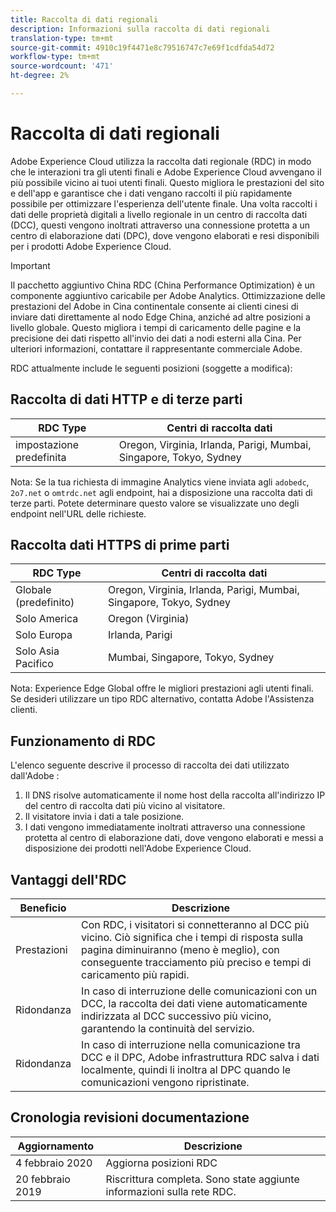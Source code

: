 ```yaml
---
title: Raccolta di dati regionali
description: Informazioni sulla raccolta di dati regionali
translation-type: tm+mt
source-git-commit: 4910c19f4471e8c79516747c7e69f1cdfda54d72
workflow-type: tm+mt
source-wordcount: '471'
ht-degree: 2%

---
```



# Raccolta di dati regionali

Adobe Experience Cloud utilizza la raccolta dati regionale (RDC) in modo che le interazioni tra gli utenti finali e Adobe Experience Cloud avvengano il più possibile vicino ai tuoi utenti finali. Questo migliora le prestazioni del sito e dell&#39;app e garantisce che i dati vengano raccolti il più rapidamente possibile per ottimizzare l&#39;esperienza dell&#39;utente finale. Una volta raccolti i dati delle proprietà digitali a livello regionale in un centro di raccolta dati (DCC), questi vengono inoltrati attraverso una connessione protetta a un centro di elaborazione dati (DPC), dove vengono elaborati e resi disponibili per i prodotti Adobe Experience Cloud.

>[!IMPORTANT]
>
>Il pacchetto aggiuntivo China RDC (China Performance Optimization) è un componente aggiuntivo caricabile per  Adobe Analytics.  Ottimizzazione delle prestazioni del Adobe in Cina continentale consente ai clienti cinesi di inviare dati direttamente al nodo Edge China, anziché ad altre posizioni a livello globale. Questo migliora i tempi di caricamento delle pagine e la precisione dei dati rispetto all&#39;invio dei dati a nodi esterni alla Cina. Per ulteriori informazioni, contattare il rappresentante commerciale  Adobe.

RDC attualmente include le seguenti posizioni (soggette a modifica):

## Raccolta di dati HTTP e di terze parti

| RDC Type | Centri di raccolta dati |
|---------------------|-------------------|
| impostazione predefinita | Oregon, Virginia, Irlanda, Parigi, Mumbai, Singapore, Tokyo, Sydney |

Nota: Se la tua richiesta di immagine Analytics viene inviata agli `adobedc`, `2o7.net` o `omtrdc.net` agli endpoint, hai a disposizione una raccolta dati di terze parti. Potete determinare questo valore se visualizzate uno degli endpoint nell&#39;URL delle richieste.

## Raccolta dati HTTPS di prime parti

| RDC Type | Centri di raccolta dati |
|---------------------|-------------------|
| Globale (predefinito) | Oregon, Virginia, Irlanda, Parigi, Mumbai, Singapore, Tokyo, Sydney |
| Solo America | Oregon (Virginia) |
| Solo Europa | Irlanda, Parigi |
| Solo Asia Pacifico | Mumbai, Singapore, Tokyo, Sydney |

Nota: Experience Edge Global offre le migliori prestazioni agli utenti finali.  Se desideri utilizzare un tipo RDC alternativo, contatta  Adobe l&#39;Assistenza clienti.

## Funzionamento di RDC

L&#39;elenco seguente descrive il processo di raccolta dei dati utilizzato dall&#39;Adobe :

1. Il DNS risolve automaticamente il nome host della raccolta all&#39;indirizzo IP del centro di raccolta dati più vicino al visitatore.
1. Il visitatore invia i dati a tale posizione.
1. I dati vengono immediatamente inoltrati attraverso una connessione protetta al centro di elaborazione dati, dove vengono elaborati e messi a disposizione dei prodotti nell&#39;Adobe Experience Cloud.

## Vantaggi dell&#39;RDC

| Beneficio | Descrizione |
|---------|-----------|
| Prestazioni | Con RDC, i visitatori si connetteranno al DCC più vicino. Ciò significa che i tempi di risposta sulla pagina diminuiranno (meno è meglio), con conseguente tracciamento più preciso e tempi di caricamento più rapidi. |
| Ridondanza | In caso di interruzione delle comunicazioni con un DCC, la raccolta dei dati viene automaticamente indirizzata al DCC successivo più vicino, garantendo la continuità del servizio. |
| Ridondanza | In caso di interruzione nella comunicazione tra DCC e il DPC,  Adobe  infrastruttura RDC salva i dati localmente, quindi li inoltra al DPC quando le comunicazioni vengono ripristinate. |

## Cronologia revisioni documentazione

| Aggiornamento | Descrizione |
|--------|---------|
| 4 febbraio 2020 | Aggiorna posizioni RDC |
| 20 febbraio 2019 | Riscrittura completa. Sono state aggiunte informazioni sulla rete RDC. |
